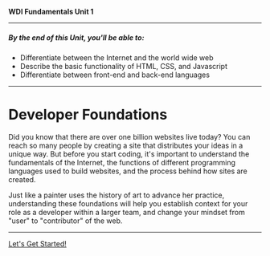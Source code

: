 **WDI Fundamentals Unit 1**

---

##### By the end of this Unit, you'll be able to:


* Differentiate between the Internet and the world wide web
* Describe the basic functionality of HTML, CSS, and Javascript
* Differentiate between front-end and back-end languages

---

# Developer Foundations

Did you know that there are over one billion websites live today? You can reach so many people by creating a site that distributes your ideas in a unique way. But before you start coding, it's important to understand the fundamentals of the Internet, the functions of different programming languages used to build websites, and the process behind how sites are created.

Just like a painter uses the history of art to advance her practice, understanding these foundations will help you establish context for your role as a developer within a larger team, and change your mindset from "user" to "contributor" of the web.

---

[Let's Get Started!](01_unit/internet-fundamentals.md)
